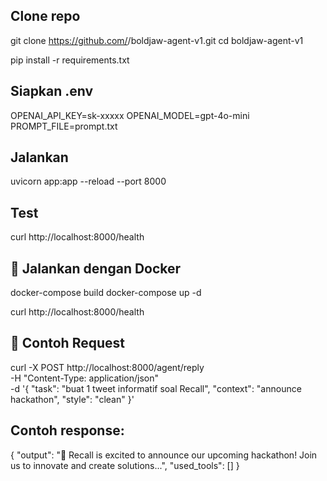 ## Clone repo
git clone https://github.com/<username>/boldjaw-agent-v1.git
cd boldjaw-agent-v1

pip install -r requirements.txt

## Siapkan .env
OPENAI_API_KEY=sk-xxxxx
OPENAI_MODEL=gpt-4o-mini
PROMPT_FILE=prompt.txt

## Jalankan
uvicorn app:app --reload --port 8000

## Test
curl http://localhost:8000/health


## 🐳 Jalankan dengan Docker
docker-compose build
docker-compose up -d

curl http://localhost:8000/health

## 🔑 Contoh Request
curl -X POST http://localhost:8000/agent/reply \
  -H "Content-Type: application/json" \
  -d '{
    "task": "buat 1 tweet informatif soal Recall",
    "context": "announce hackathon",
    "style": "clean"
  }'

## Contoh response:
{
  "output": "🚀 Recall is excited to announce our upcoming hackathon! Join us to innovate and create solutions...",
  "used_tools": []
}
